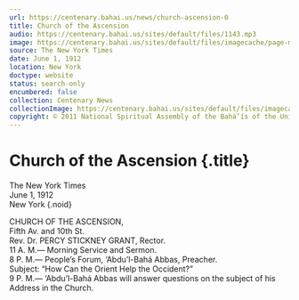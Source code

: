 ```yaml
---
url: https://centenary.bahai.us/news/church-ascension-0
title: Church of the Ascension
audio: https://centenary.bahai.us/sites/default/files/1143.mp3
image: https://centenary.bahai.us/sites/default/files/imagecache/page-main-image/images/press_clippings/06-01-1912%2CThe%20New%20York%20Times%2CChurch%20of%20the%20Ascension%20%28page%2017%29.png
source: The New York Times
date: June 1, 1912
location: New York
doctype: website
status: search-only
encumbered: false
collection: Centenary News
collectionImage: https://centenary.bahai.us/sites/default/files/imagecache/theme-image/main_image/abdulbaha-overview-small_0.jpg
copyright: © 2011 National Spiritual Assembly of the Bahá’ís of the United States
---
```



# Church of the Ascension {.title}

The New York Times  
June 1, 1912  
New York
{.noid}  



CHURCH OF THE ASCENSION,  
Fifth Av. and 10th St.  
Rev. Dr. PERCY STICKNEY GRANT, Rector.  
11 A. M.— Morning Service and Sermon.  
8 P. M.— People’s Forum, ‘Abdu’l-Bahá Abbas, Preacher.  
Subject: “How Can the Orient Help the Occident?”  
9 P. M.— ‘Abdu’l-Bahá Abbas will answer questions on the subject of his Address in the Church.